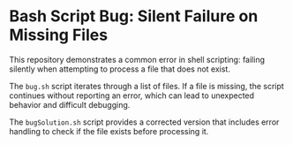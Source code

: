 # Bash Script Bug: Silent Failure on Missing Files

This repository demonstrates a common error in shell scripting: failing silently when attempting to process a file that does not exist.

The `bug.sh` script iterates through a list of files. If a file is missing, the script continues without reporting an error, which can lead to unexpected behavior and difficult debugging.

The `bugSolution.sh` script provides a corrected version that includes error handling to check if the file exists before processing it.
